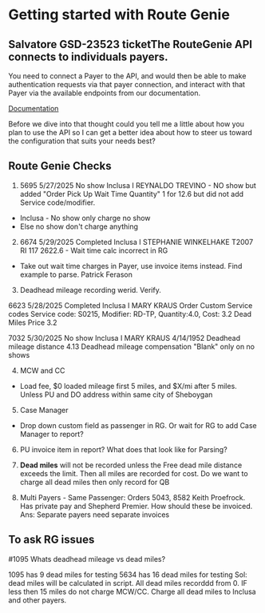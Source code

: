 # Getting started with Route Genie

## Salvatore GSD-23523 ticketThe RouteGenie API connects to individuals payers.
You need to connect a Payer to the API, and would then be able to make authentication requests via that payer connection, and interact with that Payer via the available endpoints from our documentation.

[Documentation](https://documenter.getpostman.com/view/26777355/2s93RZLpYS#917a28e4-8ec6-454b-8dd0-9f3b58773c1d)

Before we dive into that thought could you tell me a little about how you plan to use the API so I can get a better idea about how to steer us toward the configuration that suits your needs best?



## Route Genie Checks
1. 5695	5/27/2025	No show	Inclusa	I	REYNALDO	TREVINO - NO show but added "Order Pick Up Wait Time Quantity" 1 for 12.6 but did not add Service code/modifier.
- Inclusa - No show only charge no show
- Else no show don't charge anything

2. 6674	5/29/2025	Completed	Inclusa	I	STEPHANIE	WINKELHAKE  T2007	RI	117	2622.6 - Wait time calc incorrect in RG
- Take out wait time charges in Payer, use invoice items instead. Find example to parse. Patrick Ferason

3. Deadhead mileage recording werid. Verify.

6623	5/28/2025	Completed	Inclusa	I	MARY	KRAUS
Order Custom Service codes Service code: S0215, Modifier: RD-TP, Quantity:4.0, Cost: 3.2 
Dead Miles Price 3.2

7032	5/30/2025	No show	Inclusa	I	MARY	KRAUS	4/14/1952
Deadhead mileage distance 4.13 
Deadhead mileage compensation "Blank"
only on no shows



4. MCW and CC
- Load fee, $0 loaded mileage first 5 miles, and $X/mi after 5 miles. Unless PU and DO address within same city of Sheboygan


5. Case Manager 
- Drop down custom field as passenger in RG. Or wait for RG to add Case Manager to report?

6. PU invoice item in report? What does that look like for Parsing?

7. **Dead miles** will not be recorded unless the Free dead mile distance exceeds the limit. Then all miles are recorded for cost. Do we want to charge all dead miles then only record for QB 

8. Multi Payers - Same Passenger: Orders 5043, 8582 Keith Proefrock. Has private pay and Shepherd Premier. How should these be invoiced. Ans: Separate payers need separate invoices

## To ask RG issues

#1095 Whats deadhead mileage vs dead miles?

1095 has 9 dead miles for testing
5634 has 16 dead miles for testing
Sol: dead miles will be calculated in script. All dead miles recorddd from 0. IF less then 15 miles do not charge MCW/CC. Charge all dead miles to Inclusa and other payers.

